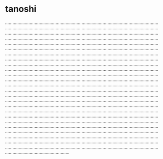 # tanoshi
................................................................................................................................................................................................................................................................................................................................................................................................................................................................................................................................................................................................................................................................................................................................................................................................................................................................................................................................................................................................................................................................................................................................................................................................................................................................................................................................................................................................................................................................................................................................................................................................................................................................................................................................................................................................................................................................................................................................................................................................................................................................................................................................................................................................................................................................................................................................................................................................................................................................................................................................................................................................................................................................................................................................................................................................................................................................................................................................................................................................................................................................................................................................................................................................................................................................................